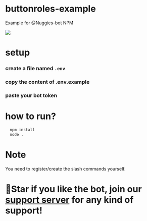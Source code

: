 # buttonroles-example
Example for @Nuggies-bot NPM

<image src = 'https://cdn.discordapp.com/attachments/801132115755270164/857108297688285204/TBbPNb4S7a.gif'>

# setup
### create a file named `.env`
### copy the content of .env.example
### paste your bot token

# how to run?
```powershell
  npm install
  node .
```

# Note
You need to register/create the slash commands yourself.

# 🌟Star if you like the bot, join our [support server](https://discord.gg/Z4ebH8PXeA) for any kind of support!
